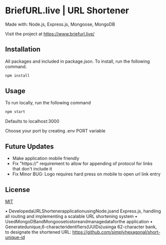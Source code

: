 # BriefURL.live | URL Shortener

Made with: Node.js, Express.js, Mongoose, MongoDB

Visit the project at https://www.briefurl.live/

## Installation

All packages and included in package.json. To install, run the following command.

```bash
npm install
```

## Usage

To run locally, run the following command

```bash
npm start
```

Defaults to localhost:3000

Choose your port by creating .env PORT variable

## Future Updates

* Make application mobile friendly
* Fix "https://" requirement to allow for appending of protocol for links that don't include it
* Fix Minor BUG: Logo requires hard press on mobile to open url link entry


## License

[MIT](https://choosealicense.com/licenses/mit/)



• DevelopedaURLShortenerapplicationusingNode.jsand Express.js, handling all routing and implementing a scalable URL shortening system
• UsedMongoDBandMongoosetostoreandmanagedataforthe application
• Generatedunique,6-characteridentifiers(UUIDs)usinga 62-character bank, to designate the shortened URL: https://github.com/simplyhexagonal/short-unique-id

